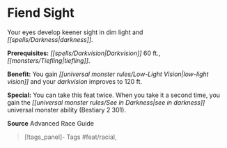 ﻿---
cssclass: [feats]

---
# Fiend Sight

Your eyes develop keener sight in dim light and _[[spells/Darkness|darkness]]_.

**Prerequisites:** _[[spells/Darkvision|Darkvision]]_ 60 ft., _[[monsters/Tiefling|tiefling]]_.

**Benefit:** You gain _[[universal monster rules/Low-Light Vision|low-light vision]]_ and your _darkvision_ improves to 120 ft.

**Special:** You can take this feat twice. When you take it a second time, you gain the _[[universal monster rules/See in Darkness|see in darkness]]_ universal monster ability (Bestiary 2 301).

**Source** Advanced Race Guide
>[!tags_panel]- Tags
> #feat/racial, 